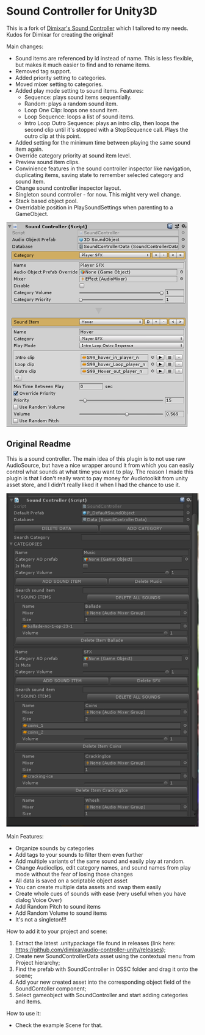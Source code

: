 # Sound Controller for Unity3D

This is a fork of [Dimixar's Sound Controller](https://github.com/dimixar/audio-controller-unity) which I tailored to my needs. Kudos for Dimixar for creating the original!

Main changes:
- Sound items are referenced by id instead of name. This is less flexible, but makes it much easier to find and to rename items.
- Removed tag support.
- Added priority setting to categories.
- Moved mixer setting to categories.
- Added play mode setting to sound items. Features:
  - Sequence: plays sound items sequentially.
  - Random: plays a random sound item.
  - Loop One Clip: loops one sound item.
  - Loop Sequence: loops a list of sound items.
  - Intro Loop Outro Sequence: plays an intro clip, then loops the second clip until it's stopped with a StopSequence call. Plays the outro clip at this point.
- Added setting for the minimum time between playing the same sound item again.
- Override category priority at sound item level.
- Preview sound item clips.
- Convinience features in the sound controller inspector like navigation, duplicating items, saving state to remember selected category and sound item.
- Change sound controller inspector layout.
- Singleton sound controller - for now. This might very well change.
- Stack based object pool.
- Overridable position in PlaySoundSettings when parenting to a GameObject.

![alt text][screen-mod]

[screen-mod]: https://github.com/entim/audio-controller-unity/blob/develop/screenshot.PNG

## Original Readme

This is a sound controller. The main idea of this plugin is to not use raw AudioSource, but have a nice wrapper around it from which you can easily control what sounds at what time you want to play.
The reason I made this plugin is that I don't really want to pay money for Audiotoolkit from unity asset store, and I didn't really liked it when I had the chance to use it.

![alt text][screen]

[screen]: https://github.com/dimixar/audio-controller-unity/blob/master/screenshot.PNG

Main Features:
- Organize sounds by categories
- Add tags to your sounds to filter them even further
- Add multiple variants of the same sound and easily play at random.
- Change Audioclips, edit category names, and sound names from play mode without the fear of losing those changes
- All data is saved on a scriptable object asset
- You can create multiple data assets and swap them easily
- Create whole cues of sounds with ease (very useful when you have dialog Voice Over)
- Add Random Pitch to sound items
- Add Random Volume to sound items
- It's not a singleton!!!

How to add it to your project and scene:
1. Extract the latest .unitypackage file found in releases (link here: https://github.com/dimixar/audio-controller-unity/releases);
2. Create new SoundControllerData asset using the contextual menu from Project hierarchy;
3. Find the prefab with SoundController in OSSC folder and drag it onto the scene;
4. Add your new created asset into the corresponding object field of the SoundContoller component;
5. Select gameobject with SoundController and start adding categories and items.

How to use it:
- Check the example Scene for that.
